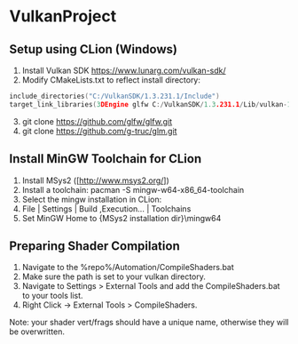# VulkanProject

## Setup using CLion (Windows)


1. Install Vulkan SDK https://www.lunarg.com/vulkan-sdk/
2. Modify CMakeLists.txt to reflect install directory:

```cpp 
include_directories("C:/VulkanSDK/1.3.231.1/Include")
target_link_libraries(3DEngine glfw C:/VulkanSDK/1.3.231.1/Lib/vulkan-1.lib glm)
```


3. git clone https://github.com/glfw/glfw.git
4. git clone https://github.com/g-truc/glm.git

## Install MinGW Toolchain for CLion

1. Install MSys2 ([http://www.msys2.org/])
2. Install a toolchain: pacman -S mingw-w64-x86_64-toolchain
3. Select the mingw installation in CLion:
4. File | Settings | Build ,Execution... | Toolchains
5. Set MinGW Home to {MSys2 installation dir}\mingw64

## Preparing Shader Compilation
1. Navigate to the %repo%/Automation/CompileShaders.bat
2. Make sure the path is set to your vulkan directory. 
3. Navigate to Settings > External Tools and add the CompileShaders.bat to your tools list.
4. Right Click -> External Tools > CompileShaders.

Note: your shader vert/frags should have a unique name, otherwise they will be overwritten.
